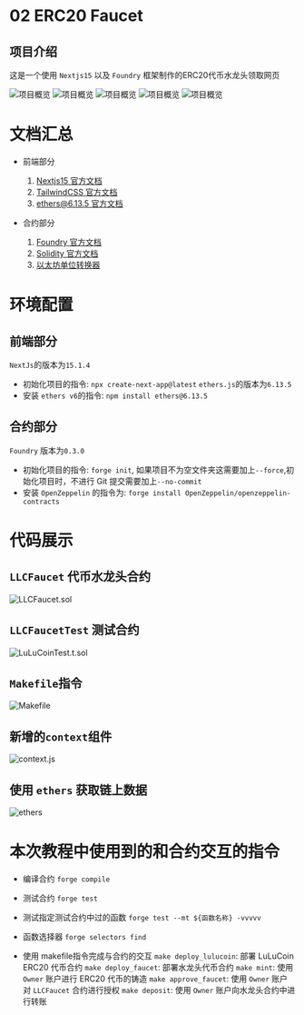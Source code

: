 # 02 ERC20 Faucet 
## 项目介绍
这是一个使用 `Nextjs15` 以及 `Foundry` 框架制作的ERC20代币水龙头领取网页

![项目概览](./docs-assets/demo1.png)
![项目概览](./docs-assets/demo2.png)
![项目概览](./docs-assets/demo3.png)
![项目概览](./docs-assets/demo4.png)
![项目概览](./docs-assets/demo5.png)


# 文档汇总
- 前端部分
  1. [Nextjs15 官方文档](https://nextjs.org/)
  2. [TailwindCSS 官方文档](https://tailwindcss.com/)
  3. [ethers@6.13.5 官方文档](https://docs.ethers.org/v6/)
   
- 合约部分
  1. [Foundry 官方文档](https://book.getfoundry.sh/)
  2. [Solidity 官方文档](https://docs.soliditylang.org/en/latest/)
  3. [以太坊单位转换器](https://eth-converter.com/)

# 环境配置
## 前端部分
`NextJs`的版本为`15.1.4`
   - 初始化项目的指令: `npx create-next-app@latest`
`ethers.js`的版本为`6.13.5`
   - 安装 `ethers v6`的指令: `npm install ethers@6.13.5`


## 合约部分
`Foundry` 版本为`0.3.0`
   - 初始化项目的指令: `forge init`, 如果项目不为空文件夹这需要加上`--force`,初始化项目时，不进行 Git 提交需要加上`--no-commit`
   - 安装 `OpenZeppelin` 的指令为: `forge install OpenZeppelin/openzeppelin-contracts` 

# 代码展示
## `LLCFaucet` 代币水龙头合约
![LLCFaucet.sol](./docs-assets/contract.png)

## `LLCFaucetTest` 测试合约
![LuLuCoinTest.t.sol](./docs-assets/test.png)

## `Makefile`指令
![Makefile](./docs-assets/makefile.png)

## 新增的`context`组件
![context.js](./docs-assets/context.png)


## 使用 `ethers` 获取链上数据
![ethers](./docs-assets/ethers.png)




# 本次教程中使用到的和合约交互的指令
* 编译合约
`forge compile`

* 测试合约
`forge test`

* 测试指定测试合约中过的函数
`forge test --mt ${函数名称} -vvvvv `

* 函数选择器
`forge selectors find`


- 使用 makefile指令完成与合约的交互
`make deploy_lulucoin`: 部署 LuLuCoin ERC20 代币合约
`make deploy_faucet`: 部署水龙头代币合约
`make mint`: 使用 `Owner` 账户进行 ERC20 代币的铸造
`make approve_faucet`: 使用 `Owner` 账户对 `LLCFaucet` 合约进行授权
`make deposit`: 使用 `Owner` 账户向水龙头合约中进行转账



